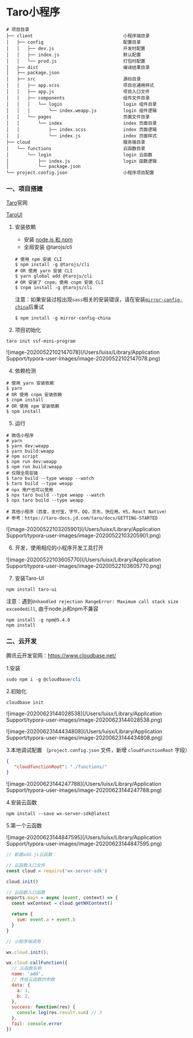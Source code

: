# Taro小程序

```shell
# 项目目录
├── client                                  小程序端目录
│   ├── config                              配置目录
│   │   ├── dev.js                          开发时配置
│   │   ├── index.js                        默认配置
│   │   └── prod.js                         打包时配置
│   ├── dist                                编译结果目录
│   ├── package.json
│   ├── src                                 源码目录
│   │   ├── app.scss                        项目总通用样式
│   │   ├── app.js                          项目入口文件
│   │   ├── components                      组件文件目录
│   │   │   └── login                       login 组件目录
│   │   │       └── index.weapp.js          login 组件逻辑
│   │   └── pages                           页面文件目录
│   │       └── index                       index 页面目录
│   │           ├── index.scss              index 页面逻辑
│   │           └── index.js                index 页面样式
├── cloud                                   服务端目录
│   └── functions                           云函数目录
│       └── login                           login 云函数
│           ├── index.js                    login 函数逻辑
│           └── package.json
└── project.config.json                     小程序项目配置
```



### 一、项目搭建

[Taro](<https://taro-docs.jd.com/taro/docs/README>)官网

[TaroUI](<https://taro-ui.jd.com/#/>)



1. 安装依赖

   - 安装 [node.js 和 npm]( https://docs.npmjs.com/)
   - 全局安装 @tarojs/cli

   >

   ```shell
   # 使用 npm 安装 CLI
   $ npm install -g @tarojs/cli
   # OR 使用 yarn 安装 CLI
   $ yarn global add @tarojs/cli
   # OR 安装了 cnpm，使用 cnpm 安装 CLI
   $ cnpm install -g @tarojs/cli
   ```

   注意：如果安装过程出现`sass`相关的安装错误，请在安装[`mirror-config-china`](https://www.npmjs.com/package/mirror-config-china)后重试

   ```shell
   $ npm install -g mirror-config-china
   ```



2. 项目初始化

```shell
taro init ssf-mini-program
```

![image-20200522102147078](/Users/luisx/Library/Application Support/typora-user-images/image-20200522102147078.png)

4. 依赖检测

```shell
# 使用 yarn 安装依赖
$ yarn
# OR 使用 cnpm 安装依赖
$ cnpm install
# OR 使用 npm 安装依赖
$ npm install
```

5. 运行

```shell
# 微信小程序
# yarn
$ yarn dev:weapp
$ yarn build:weapp
# npm script
$ npm run dev:weapp
$ npm run build:weapp
# 仅限全局安装
$ taro build --type weapp --watch
$ taro build --type weapp
# npx 用户也可以使用
$ npx taro build --type weapp --watch
$ npx taro build --type weapp

# 其他小程序（百度，支付宝，字节，QQ，京东，快应用，H5，React Native）
# 参考：https://taro-docs.jd.com/taro/docs/GETTING-STARTED
```

![image-20200522103205901](/Users/luisx/Library/Application Support/typora-user-images/image-20200522103205901.png)

6. 开发，使用相应的小程序开发工具打开

![image-20200522103605770](/Users/luisx/Library/Application Support/typora-user-images/image-20200522103605770.png)

7. 安装Taro-UI

```shell
npm install taro-ui
```

注意：遇到`Unhandled rejection RangeError: Maximum call stack size exceededill`, 由于node.js和npm不兼容

```shell
npm install -g npm@5.4.0
npm install
```



### 二、云开发

腾讯云开发官网：<https://www.cloudbase.net/>



1.安装

```powershell
sudo npm i -g @cloudbase/cli
```



2.初始化

```
cloudbase init
```

![image-20200623144028538](/Users/luisx/Library/Application Support/typora-user-images/image-20200623144028538.png)

![image-20200623144434808](/Users/luisx/Library/Application Support/typora-user-images/image-20200623144434808.png)

3.本地调试配置 （`project.config.json` 文件，新增 `cloudfunctionRoot` 字段）

```json
{
   "cloudfunctionRoot": "./functions/"
}
```

![image-20200623144247788](/Users/luisx/Library/Application Support/typora-user-images/image-20200623144247788.png)



4.安装云函数

```shell
npm install --save wx-server-sdk@latest
```



5.第一个云函数

![image-20200623144847595](/Users/luisx/Library/Application Support/typora-user-images/image-20200623144847595.png)

```javascript
// 新建add.js云函数：

// 云函数入口文件
const cloud = require('wx-server-sdk')

cloud.init()

// 云函数入口函数
exports.main = async (event, context) => {
  const wxContext = cloud.getWXContext()

  return {
    sum: event.a + event.b
  }
}
```



```javascript
// 小程序端调用：

wx.cloud.init();

wx.cloud.callFunction({
  // 云函数名称
  name: 'add',
  // 传给云函数的参数
  data: {
    a: 1,
    b: 2,
  },
  success: function(res) {
    console.log(res.result.sum) // 3
  },
  fail: console.error
})
```

